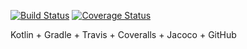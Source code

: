 [![Build Status](https://travis-ci.org/tamada/kotlin_example.svg?branch=master)](https://travis-ci.org/tamada/kotlin_example)
[![Coverage Status](https://coveralls.io/repos/github/tamada/kotlin_example/badge.svg?branch=master)](https://coveralls.io/github/tamada/kotlin_example?branch=master)

Kotlin + Gradle + Travis + Coveralls + Jacoco + GitHub
